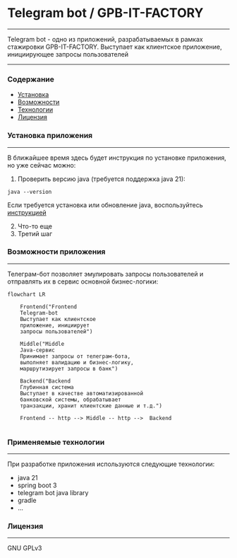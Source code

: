 # Telegram bot / GPB-IT-FACTORY
___

Telegram bot - одно из приложений, разрабатываемых в рамках стажировки GPB-IT-FACTORY. Выступает как клиентское приложение, инициирующее запросы пользователей

___
### Содержание
* [Установка](#installation)
* [Возможности](#features)
* [Технологии](#technologies)
* [Лицензия](#license)


### <a id="installation">Установка приложения</a>
___
В ближайшее время здесь будет инструкция по установке приложения, но уже сейчас можно:
1. Проверить версию java (требуется поддержка java 21):
```
java --version
```
Если требуется установка или обновление java, воспользуйтесь [инструкцией](https://www.youtube.com/watch?v=kpluwWxUVNk)

2. Что-то еще
3. Третий шаг


### <a id="features">Возможности приложения</a>
___
Телеграм-бот позволяет эмулировать запросы пользователей и отправлять их в сервис основной бизнес-логики:


```mermaid
flowchart LR

    Frontend("Frontend
    Telegram-bot
    Выступает как клиентское
    приложение, инициирует
    запросы пользователей")
    
    Middle("Middle
    Java-сервис
    Принимает запросы от телеграм-бота,
    выполняет валидацию и бизнес-логику, 
    маршрутизирует запросы в банк")
    
    Backend("Backend
    Глубинная система
    Выступает в качестве автоматизированной
    банковской системы, обрабатывает 
    транзакции, хранит клиентские данные и т.д.")
    
    Frontend -- http --> Middle -- http -->  Backend 
    
```

### <a id="technologies">Применяемые технологии</a>
___
При разработке приложения используются следующие технологии:
- java 21
- spring boot 3
- telegram bot java library 
- gradle
- ...


### <a id="license">Лицензия</a>
___
GNU GPLv3